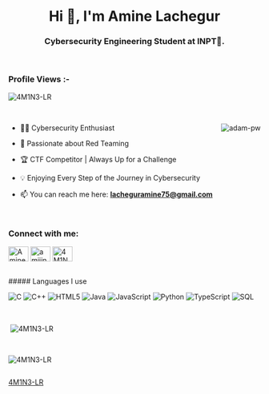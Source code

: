 <h1 align="center">Hi 👋, I'm Amine Lachegur</h1>
<h3 align="center">Cybersecurity Engineering Student at INPT🌟.</h3>

<br>

<p align="right"> <h3>Profile Views :-</h3> <img src="https://komarev.com/ghpvc/?username=4M1N3-LR&label=Profile%20views&color=0e75b6&style=flat"
    alt="4M1N3-LR" /> 
  </p>

<br>

<p><img align="right" src="https://github.com/Adam-pw/Adam-pw/blob/main/animation_500_kxa883sd.gif" alt="adam-pw" /></p>


- 👨‍💻 Cybersecurity Enthusiast
- 🔴 Passionate about Red Teaming
- 🏆 CTF Competitor | Always Up for a Challenge
- 💡 Enjoying Every Step of the Journey in Cybersecurity

  
- 📫 You can reach me here: **lacheguramine75@gmail.com**

<br>

<h3 align="left">Connect with me:</h3>
<p align="left">
  <a href="https://www.linkedin.com/in/amine-lachegur" target="blank"><img align="center"
      src="https://raw.githubusercontent.com/rahuldkjain/github-profile-readme-generator/master/src/images/icons/Social/linked-in-alt.svg"
      alt="Amine Lachegur" height="30" width="40" /></a>
  <a href="https://www.instagram.com/amiiine._.lr/" target="blank"><img align="center"
      src="https://raw.githubusercontent.com/rahuldkjain/github-profile-readme-generator/master/src/images/icons/Social/instagram.svg"
      alt="amiiine._.lr" height="30" width="40" /></a>
  <a href="https://tryhackme.com/p/4M1N3.EXE" target="blank"><img align="center"
      src="https://assets.tryhackme.com/img/logo/THMlogo-gray_scale.png"
      alt="4M1N3.EXE" height="30" width="40" /></a>
</p>

<br>
<div id="aa">
    ##### Languages I use

![C](https://img.shields.io/badge/-C-000000?style=flat&logo=c)
![C++](https://img.shields.io/badge/-C++-000000?style=flat&logo=c%2B%2B)
![HTML5](https://img.shields.io/badge/-HTML5-000000?style=flat&logo=html5)
![Java](https://img.shields.io/badge/-Java-000000?style=flat&logo=java)
![JavaScript](https://img.shields.io/badge/-JavaScript-000000?style=flat&logo=javascript)
![Python](https://img.shields.io/badge/-Python-000000?style=flat&logo=python)
![TypeScript](https://img.shields.io/badge/-TypeScript-000000?style=flat&logo=typescript)
![SQL](https://img.shields.io/badge/-SQL-000000?style=flat&logo=postgresql)
    
</div>


<br>

<p>&nbsp;<img align="center" src="https://github-readme-stats.vercel.app/api?username=4M1N3-LR&show_icons=true&locale=en&bg_color=0d1117&text_color=ffffff&repo=convoychat"
    alt="4M1N3-LR" /></p>

<br>

<p><img align="center" src="https://github-readme-streak-stats.herokuapp.com/?user=4M1N3-LR&theme=dark&background=0d1117&date_format=M%20j%5B%2C%20Y%5D" alt="4M1N3-LR" /></p>
      
<p align="left"> <a href="https://twitter.com/" target="blank"><img
      src="https://img.shields.io/twitter/follow/?logo=twitter&style=for-the-badge" alt="" /></a> </p>

[4M1N3-LR](https://github.com/4M1N3-LR)
